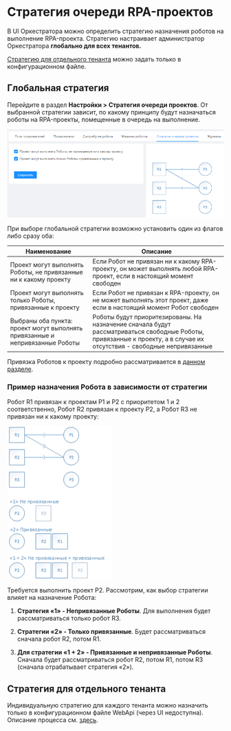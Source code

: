 # Стратегия очереди RPA-проектов

В UI Оркестратора можно определить стратегию назначения роботов на выполнение RPA-проекта. Стратегию настраивает администратор Оркестратора **глобально для всех тенантов.**

[Стратегию для отдельного тенанта](https://docs.primo-rpa.ru/primo-rpa/orchestrator/settings/projects-queue#nastroika-strategii-dlya-otdelnogo-tenanta) можно задать только в конфигурационном файле.

## Глобальная стратегия

Перейдите в раздел **Настройки > Стратегия очереди проектов**. От выбранной стратегии зависит, по какому принципу будут назначаться роботы на RPA-проекты, помещенные в очередь на выполнение. 

![](<../../.gitbook/assets/0 (9)>)

При выборе глобальной стратегии возможно установить один из флагов либо сразу оба:

| Наименование                                                      | Описание                                                                                    |
| ----------------------------------------------------------------- | ----------------------------------------------------------------------------------------- |
| Проект могут выполнять Роботы, не привязанные ни к какому проекту | Если Робот не привязан ни к какому RPA-проекту, он может выполнять любой RPA-проект, если в настоящий момент свободен |
| Проект могут выполнять только Роботы, привязанные к проекту       | Если Робот не привязан к RPA-проекту, он не может выполнять этот проект, даже если в настоящий момент Робот свободен  |
| Выбраны оба пункта: проект могут выполнять привязанные и непривязанные Роботы | Роботы будут приоритезированы. На назначение сначала будут рассматриваться свободные Роботы, привязанные к проекту, а в случае их отсутствия - свободные непривязанные |

Привязка Роботов к проекту подробно рассматривается в [данном разделе](https://docs.primo-rpa.ru/primo-rpa/orchestrator/basics/assign-task).


### Пример назначения Робота в зависимости от стратегии

Робот R1 привязан к проектам P1 и P2 с приоритетом 1 и 2 соответственно, Робот R2 привязан к проекту P2, а Робот R3 не привязан ни к какому проекту: 

![](<../../.gitbook/assets/image (537).png>)

Требуется выполнить проект P2. Рассмотрим, как выбор стратегии влияет на назначение Робота:

1. **Стратегия «1» - Непривязанные Роботы**. Для выполнения будет рассматриваться только робот R3.

2. **Стратегии «2» - Только привязанные**. Будет рассматриваться сначала робот R2, потом R1.

3. **Для стратегии «1 + 2» - Привязанные и непривязанные Роботы**. Сначала будет рассматриваться робот R2, потом R1, потом R3 (сначала отрабатывает стратегия «2»).

## Стратегия для отдельного тенанта
Индивидуальную стратегию для каждого тенанта можно назначить только в конфигурационном файле WebApi (через UI недоступна). Описание процесса см. [здесь](https://docs.primo-rpa.ru/primo-rpa/orchestrator/deployment/fine-tuning/project-queue-strategies-for-tenant).
